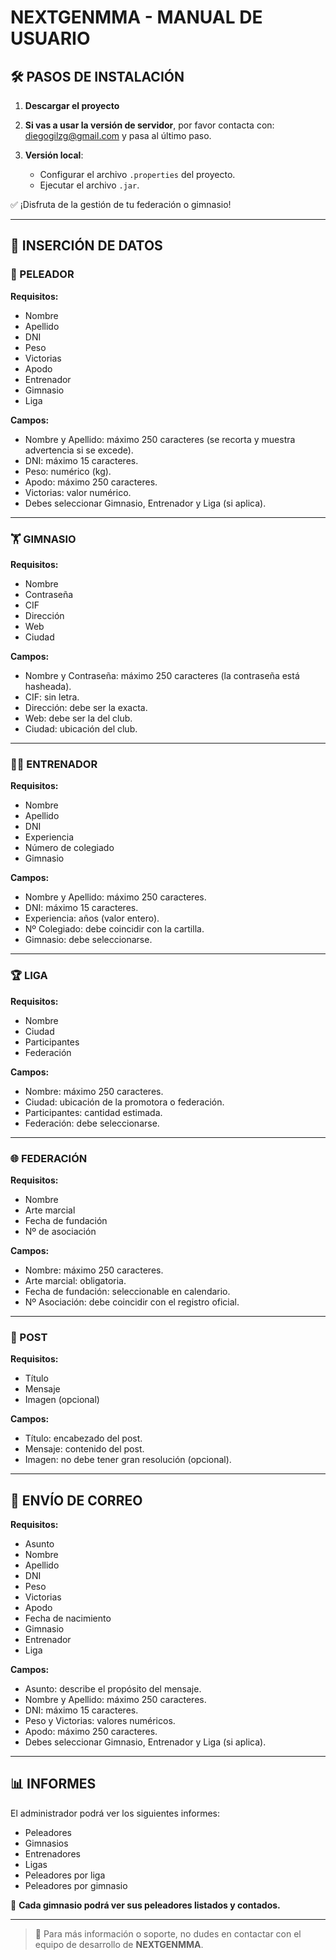 # NEXTGENMMA - MANUAL DE USUARIO

## 🛠️ PASOS DE INSTALACIÓN

1. **Descargar el proyecto**

2. **Si vas a usar la versión de servidor**, por favor contacta con: [diegogilzg@gmail.com](mailto:diegogilzg@gmail.com) y pasa al último paso.

3. **Versión local**:
    - Configurar el archivo `.properties` del proyecto.
    - Ejecutar el archivo `.jar`.

✅ ¡Disfruta de la gestión de tu federación o gimnasio!

---

## 🧾 INSERCIÓN DE DATOS

### 🥋 PELEADOR

**Requisitos:**
- Nombre
- Apellido
- DNI
- Peso
- Victorias
- Apodo
- Entrenador
- Gimnasio
- Liga

**Campos:**
- Nombre y Apellido: máximo 250 caracteres (se recorta y muestra advertencia si se excede).
- DNI: máximo 15 caracteres.
- Peso: numérico (kg).
- Apodo: máximo 250 caracteres.
- Victorias: valor numérico.
- Debes seleccionar Gimnasio, Entrenador y Liga (si aplica).

---

### 🏋️ GIMNASIO

**Requisitos:**
- Nombre
- Contraseña
- CIF
- Dirección
- Web
- Ciudad

**Campos:**
- Nombre y Contraseña: máximo 250 caracteres (la contraseña está hasheada).
- CIF: sin letra.
- Dirección: debe ser la exacta.
- Web: debe ser la del club.
- Ciudad: ubicación del club.

---

### 🧑‍🏫 ENTRENADOR

**Requisitos:**
- Nombre
- Apellido
- DNI
- Experiencia
- Número de colegiado
- Gimnasio

**Campos:**
- Nombre y Apellido: máximo 250 caracteres.
- DNI: máximo 15 caracteres.
- Experiencia: años (valor entero).
- Nº Colegiado: debe coincidir con la cartilla.
- Gimnasio: debe seleccionarse.

---

### 🏆 LIGA

**Requisitos:**
- Nombre
- Ciudad
- Participantes
- Federación

**Campos:**
- Nombre: máximo 250 caracteres.
- Ciudad: ubicación de la promotora o federación.
- Participantes: cantidad estimada.
- Federación: debe seleccionarse.

---

### 🌐 FEDERACIÓN

**Requisitos:**
- Nombre
- Arte marcial
- Fecha de fundación
- Nº de asociación

**Campos:**
- Nombre: máximo 250 caracteres.
- Arte marcial: obligatoria.
- Fecha de fundación: seleccionable en calendario.
- Nº Asociación: debe coincidir con el registro oficial.

---

### 📢 POST

**Requisitos:**
- Título
- Mensaje
- Imagen (opcional)

**Campos:**
- Título: encabezado del post.
- Mensaje: contenido del post.
- Imagen: no debe tener gran resolución (opcional).

---

## 📩 ENVÍO DE CORREO

**Requisitos:**
- Asunto
- Nombre
- Apellido
- DNI
- Peso
- Victorias
- Apodo
- Fecha de nacimiento
- Gimnasio
- Entrenador
- Liga

**Campos:**
- Asunto: describe el propósito del mensaje.
- Nombre y Apellido: máximo 250 caracteres.
- DNI: máximo 15 caracteres.
- Peso y Victorias: valores numéricos.
- Apodo: máximo 250 caracteres.
- Debes seleccionar Gimnasio, Entrenador y Liga (si aplica).

---

## 📊 INFORMES

El administrador podrá ver los siguientes informes:

- Peleadores
- Gimnasios
- Entrenadores
- Ligas
- Peleadores por liga
- Peleadores por gimnasio

🧠 **Cada gimnasio podrá ver sus peleadores listados y contados.**

---

> 📌 Para más información o soporte, no dudes en contactar con el equipo de desarrollo de **NEXTGENMMA**.
